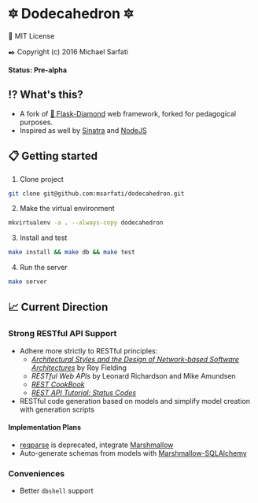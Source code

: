 # :six_pointed_star: Dodecahedron :six_pointed_star:
:page_with_curl: MIT License

:black_nib: Copyright (c) 2016 Michael Sarfati

**Status: Pre-alpha**

## :interrobang: What's this?
- A fork of [:rocket: Flask-Diamond](https://flask-diamond.readthedocs.org/en/latest/) web framework, forked for pedagogical purposes.
- Inspired as well by [Sinatra](www.sinatrarb.com) and [NodeJS](https://nodejs.org/en/)

## :clipboard: Getting started
1. Clone project
```bash
git clone git@github.com:msarfati/dodecahedron.git
```

2. Make the virtual environment
```bash
mkvirtualenv -a . --always-copy dodecahedron
```

3. Install and test
```bash
make install && make db && make test
```

4. Run the server
```bash
make server
```

## :chart_with_upwards_trend: Current Direction
### Strong RESTful API Support
- Adhere more strictly to RESTful principles:
    - [*Architectural Styles and the Design of Network-based Software Architectures*](https://www.ics.uci.edu/~fielding/pubs/dissertation/top.htm) by Roy Fielding
    - *RESTful Web APIs* by Leonard Richardson and Mike Amundsen
    - [*REST CookBook*](http://restcookbook.com/)
    - [*REST API Tutorial: Status Codes*](http://www.restapitutorial.com/httpstatuscodes.html)
- RESTful code generation based on models and simplify model creation with generation scripts

#### Implementation Plans
- [reqparse](https://flask-restful-cn.readthedocs.org/en/0.3.5/reqparse.html) is deprecated, integrate [Marshmallow](https://marshmallow.readthedocs.org/en/latest/)
- Auto-generate schemas from models with [Marshmallow-SQLAlchemy](https://marshmallow-sqlalchemy.readthedocs.org/en/latest/)

### Conveniences
- Better `dbshell` support
